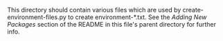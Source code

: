 This directory should contain various files which are used by
create-environment-files.py to create environment-*.txt. See the *Adding
New Packages* section of the README in this file's parent directory for further
info.